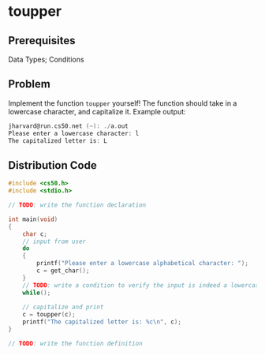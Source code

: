 # toupper

## Prerequisites
Data Types; Conditions

## Problem
Implement the function <code>toupper</code> yourself! The function should take in a lowercase character, and capitalize it. Example output:

```c
jharvard@run.cs50.net (~): ./a.out
Please enter a lowercase character: l
The capitalized letter is: L
```

## Distribution Code
```c
#include <cs50.h>
#include <stdio.h>

// TODO: write the function declaration

int main(void)
{
    char c;
    // input from user
    do
    {
        printf("Please enter a lowercase alphabetical character: ");
        c = get_char();
    }
    // TODO: write a condition to verify the input is indeed a lowercase character
    while();  
    
    // capitalize and print
    c = toupper(c);
    printf("The capitalized letter is: %c\n", c);
}

// TODO: write the function definition

```